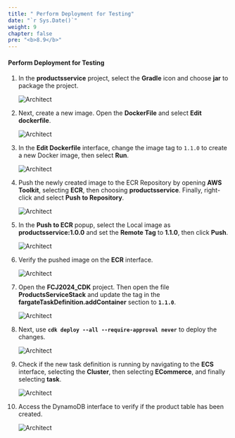 ```yaml
---
title: " Perform Deployment for Testing"
date: "`r Sys.Date()`"
weight: 9
chapter: false
pre: "<b>8.9</b>"
---
```


#### Perform Deployment for Testing

1. In the **productsservice** project, select the **Gradle** icon and choose **jar** to package the project.

   ![Architect](/images/8/implement/01.png/?featherlight=false&width=60pc)

2. Next, create a new image. Open the **DockerFile** and select **Edit dockerfile**.

   ![Architect](/images/8/implement/02.png/?featherlight=false&width=60pc)

3. In the **Edit Dockerfile** interface, change the image tag to `1.1.0` to create a new Docker image, then select **Run**.

   ![Architect](/images/8/implement/03.png/?featherlight=false&width=60pc)

4. Push the newly created image to the ECR Repository by opening **AWS Toolkit**, selecting **ECR**, then choosing **productsservice**. Finally, right-click and select **Push to Repository**.

   ![Architect](/images/8/implement/04.png/?featherlight=false&width=60pc)
5. In the **Push to ECR** popup, select the Local image as **productsservice:1.0.0** and set the **Remote Tag** to **1.1.0**, then click **Push**.

   ![Architect](/images/8/implement/05.png/?featherlight=false&width=60pc)

6. Verify the pushed image on the **ECR** interface.

   ![Architect](/images/8/implement/06.png/?featherlight=false&width=60pc)

7. Open the **FCJ2024_CDK** project. Then open the file **ProductsServiceStack** and update the tag in the **fargateTaskDefinition.addContainer** section to **`1.1.0`**.

   ![Architect](/images/8/implement/07.png/?featherlight=false&width=60pc)

8. Next, use **`cdk deploy --all --require-approval never`** to deploy the changes.

   ![Architect](/images/8/implement/08.png/?featherlight=false&width=60pc)

9. Check if the new task definition is running by navigating to the **ECS** interface, selecting the **Cluster**, then selecting **ECommerce**, and finally selecting **task**.

   ![Architect](/images/8/implement/09.png/?featherlight=false&width=60pc)

10. Access the DynamoDB interface to verify if the product table has been created.

    ![Architect](/images/8/implement/10.png/?featherlight=false&width=60pc)
